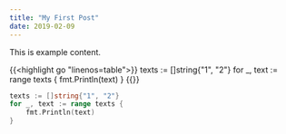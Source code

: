 ```yaml
---
title: "My First Post"
date: 2019-02-09
---
```


This is example content.

{{<highlight go "linenos=table">}}
texts := []string{"1", "2"}
for _, text := range texts {
    fmt.Println(text)
}
{{</highlight>}}

```go
texts := []string{"1", "2"}
for _, text := range texts {
    fmt.Println(text)
}
```

<!--more-->
